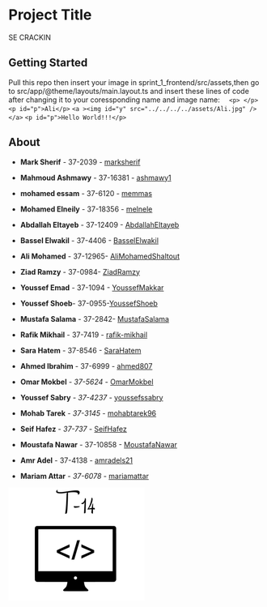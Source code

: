 
# Project Title

SE CRACKIN

## Getting Started

Pull this repo then insert your image in sprint_1_frontend/src/assets,then go to src/app/@theme/layouts/main.layout.ts
and insert these lines of code after changing it to your coressponding name and image name:
      `  <p> </p>`	
      `<p id="p">Ali</p>`
      `<a ><img id="y" src="../../../../assets/Ali.jpg" /></a>`
      `<p id="p">Hello World!!!</p>`


## About

* **Mark Sherif** - 37-2039 - [marksherif](https://github.com/marksherif)
* **Mahmoud Ashmawy** - 37-16381 - [ashmawy1](https://github.com/ashmawy1)
* **mohamed essam** - 37-6120 - [memmas](https://github.com/memmas)
* **Mohamed Elneily** - 37-18356 - [melnele](https://github.com/melnele)
* **Abdallah Eltayeb** - 37-12409 - [AbdallahEltayeb](https://github.com/AbdallahEltayeb)
* **Bassel Elwakil** - 37-4406 - [BasselElwakil](https://github.com/BasselElwakil)
* **Ali Mohamed** - 37-12965- [AliMohamedShaltout](https://github.com/AliMohamedShaltout)
* **Ziad Ramzy** - 37-0984- [ZiadRamzy](https://github.com/ZiadRamzy)
* **Youssef Emad** - 37-1094 - [YoussefMakkar](https://github.com/YoussefMakkar)
* **Youssef Shoeb**- 37-0955-[YoussefShoeb](https://github.com/YoussefShoeb)

* **Mustafa Salama** - 37-2842- [MustafaSalama](https://github.com/MustafaSalama)

* **Rafik Mikhail** - 37-7419 - [rafik-mikhail](https://github.com/rafik-mikhail)

* **Sara Hatem** - 37-8546 - [SaraHatem](https://github.com/SaraHatem)

* **Ahmed Ibrahim** - 37-6999 - [ahmed807](https://github.com/ahmed807)


* **Omar Mokbel** - *37-5624* - [OmarMokbel](https://github.com/OmarMokbel)

* **Youssef Sabry** - *37-4237* - [youssefssabry](https://github.com/youssefssabry) 

* **Mohab Tarek** - *37-3145* - [mohabtarek96](https://github.com/mohabtarek96)

* **Seif Hafez** - *37-737* - [SeifHafez](https://github.com/SeifHafez)

* **Moustafa Nawar** - 37-10858 - [MoustafaNawar](https://github.com/MoustafaNawar)
* **Amr Adel** - 37-4138 - [amradels21](https://github.com/amradels21)
* **Mariam Attar** - *37-6078* - [mariamattar](https://github.com/mariamattar)

![tutorial logo](https://github.com/marksherif/T-14/blob/master/logo.png)
